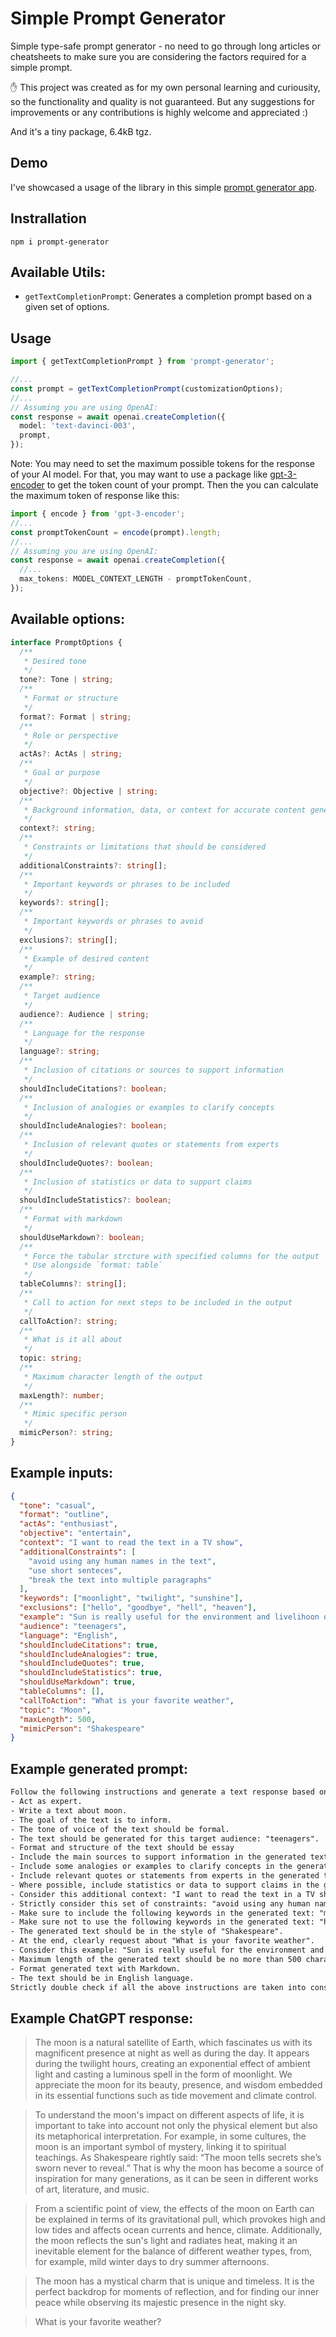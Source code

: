 # Simple Prompt Generator

Simple type-safe prompt generator - no need to go through long articles or cheatsheets to make sure you are considering the factors required for a simple prompt.

✋ This project was created as for my own personal learning and curiousity, so the functionality and quality is not guaranteed. But any suggestions for improvements or any contributions is highly welcome and appreciated :)

And it's a tiny package, 6.4kB tgz.

## Demo

I've showcased a usage of the library in this simple [prompt generator app](https://beykipour.github.io/prompt-generator-app/).

## Instrallation

```shell
npm i prompt-generator
```

## Available Utils:

- `getTextCompletionPrompt`: Generates a completion prompt based on a given set of options.

## Usage

```ts
import { getTextCompletionPrompt } from 'prompt-generator';

//...
const prompt = getTextCompletionPrompt(customizationOptions);
//...
// Assuming you are using OpenAI:
const response = await openai.createCompletion({
  model: 'text-davinci-003',
  prompt,
});
```

Note: You may need to set the maximum possible tokens for the response of your AI model. For that, you may want to use a package like [gpt-3-encoder](https://www.npmjs.com/package/gpt-3-encoder) to get the token count of your prompt. Then the you can calculate the maximum token of response like this:

```ts
import { encode } from 'gpt-3-encoder';
//...
const promptTokenCount = encode(prompt).length;
//...
// Assuming you are using OpenAI:
const response = await openai.createCompletion({
  //...
  max_tokens: MODEL_CONTEXT_LENGTH - promptTokenCount,
});
```

## Available options:

```ts
interface PromptOptions {
  /**
   * Desired tone
   */
  tone?: Tone | string;
  /**
   * Format or structure
   */
  format?: Format | string;
  /**
   * Role or perspective
   */
  actAs?: ActAs | string;
  /**
   * Goal or purpose
   */
  objective?: Objective | string;
  /**
   * Background information, data, or context for accurate content generation
   */
  context?: string;
  /**
   * Constraints or limitations that should be considered
   */
  additionalConstraints?: string[];
  /**
   * Important keywords or phrases to be included
   */
  keywords?: string[];
  /**
   * Important keywords or phrases to avoid
   */
  exclusions?: string[];
  /**
   * Example of desired content
   */
  example?: string;
  /**
   * Target audience
   */
  audience?: Audience | string;
  /**
   * Language for the response
   */
  language?: string;
  /**
   * Inclusion of citations or sources to support information
   */
  shouldIncludeCitations?: boolean;
  /**
   * Inclusion of analogies or examples to clarify concepts
   */
  shouldIncludeAnalogies?: boolean;
  /**
   * Inclusion of relevant quotes or statements from experts
   */
  shouldIncludeQuotes?: boolean;
  /**
   * Inclusion of statistics or data to support claims
   */
  shouldIncludeStatistics?: boolean;
  /**
   * Format with markdown
   */
  shouldUseMarkdown?: boolean;
  /**
   * Force the tabular strcture with specified columns for the output
   * Use alongside `format: table`
   */
  tableColumns?: string[];
  /**
   * Call to action for next steps to be included in the output
   */
  callToAction?: string;
  /**
   * What is it all about
   */
  topic: string;
  /**
   * Maximum character length of the output
   */
  maxLength?: number;
  /**
   * Mimic specific person
   */
  mimicPerson?: string;
}
```

## Example inputs:

```json
{
  "tone": "casual",
  "format": "outline",
  "actAs": "enthusiast",
  "objective": "entertain",
  "context": "I want to read the text in a TV show",
  "additionalConstraints": [
    "avoid using any human names in the text",
    "use short senteces",
    "break the text into multiple paragraphs"
  ],
  "keywords": ["moonlight", "twilight", "sunshine"],
  "exclusions": ["hello", "goodbye", "hell", "heaven"],
  "example": "Sun is really useful for the environment and livelihoon on earth. people will die without sun. but we should make sure to to wear sunglasses and sunscreen to stay safe when we are sunbathing",
  "audience": "teenagers",
  "language": "English",
  "shouldIncludeCitations": true,
  "shouldIncludeAnalogies": true,
  "shouldIncludeQuotes": true,
  "shouldIncludeStatistics": true,
  "shouldUseMarkdown": true,
  "tableColumns": [],
  "callToAction": "What is your favorite weather",
  "topic": "Moon",
  "maxLength": 500,
  "mimicPerson": "Shakespeare"
}
```

## Example generated prompt:

```txt
Follow the following instructions and generate a text response based on them.
- Act as expert.
- Write a text about moon.
- The goal of the text is to inform.
- The tone of voice of the text should be formal.
- The text should be generated for this target audience: "teenagers".
- Format and structure of the text should be essay
- Include the main sources to support information in the generated text.
- Include some analogies or examples to clarify concepts in the generated text.
- Include relevant quotes or statements from experts in the generated text.
- Where possible, include statistics or data to support claims in the generated text.
- Consider this additional context: "I want to read the text in a TV show".
- Strictly consider this set of constraints: "avoid using any human names in the text", "use short sentences", "break the text into multiple paragraphs".
- Make sure to include the following keywords in the generated text: "moonlight", "twilight", "sunshine".
- Make sure not to use the following keywords in the generated text: "hello", "goodbye", "hell", "heaven".
- The generated text should be in the style of "Shakespeare".
- At the end, clearly request about "What is your favorite weather".
- Consider this example: "Sun is really useful for the environment and livelihoon on earth. people will die without sun. but we should make sure to to wear sunglasses and sunscreen to stay safe when we are sunbathing".
- Maximum length of the generated text should be no more than 500 characters.
- Format generated text with Markdown.
- The text should be in English language.
Strictly double check if all the above instructions are taken into consideration and the response is accurate before returning it.
```

## Example ChatGPT response:

> The moon is a natural satellite of Earth, which fascinates us with its magnificent presence at night as well as during the day. It appears during the twilight hours, creating an exponential effect of ambient light and casting a luminous spell in the form of moonlight. We appreciate the moon for its beauty, presence, and wisdom embedded in its essential functions such as tide movement and climate control.

> To understand the moon's impact on different aspects of life, it is important to take into account not only the physical element but also its metaphorical interpretation. For example, in some cultures, the moon is an important symbol of mystery, linking it to spiritual teachings. As Shakespeare rightly said: “The moon tells secrets she’s sworn never to reveal.” That is why the moon has become a source of inspiration for many generations, as it can be seen in different works of art, literature, and music.

> From a scientific point of view, the effects of the moon on Earth can be explained in terms of its gravitational pull, which provokes high and low tides and affects ocean currents and hence, climate. Additionally, the moon reflects the sun's light and radiates heat, making it an inevitable element for the balance of different weather types, from, for example, mild winter days to dry summer afternoons.

> The moon has a mystical charm that is unique and timeless. It is the perfect backdrop for moments of reflection, and for finding our inner peace while observing its majestic presence in the night sky.

> What is your favorite weather?
